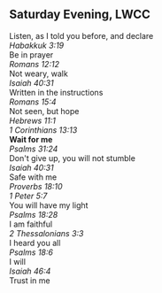 ## Saturday Evening, LWCC

Listen, as I told you before, and declare  
_Habakkuk 3:19_  
Be in prayer  
_Romans 12:12_  
Not weary, walk  
_Isaiah 40:31_  
Written in the instructions  
_Romans 15:4_  
Not seen, but hope  
_Hebrews 11:1_  
_1 Corinthians 13:13_  
**Wait for me**  
_Psalms 31:24_  
Don't give up, you will not stumble  
_Isaiah 40:31_  
Safe with me  
_Proverbs 18:10_  
_1 Peter 5:7_  
You will have my light  
_Psalms 18:28_  
I am faithful  
_2 Thessalonians 3:3_  
I heard you all  
_Psalms 18:6_  
I will  
_Isaiah 46:4_  
Trust in me  
